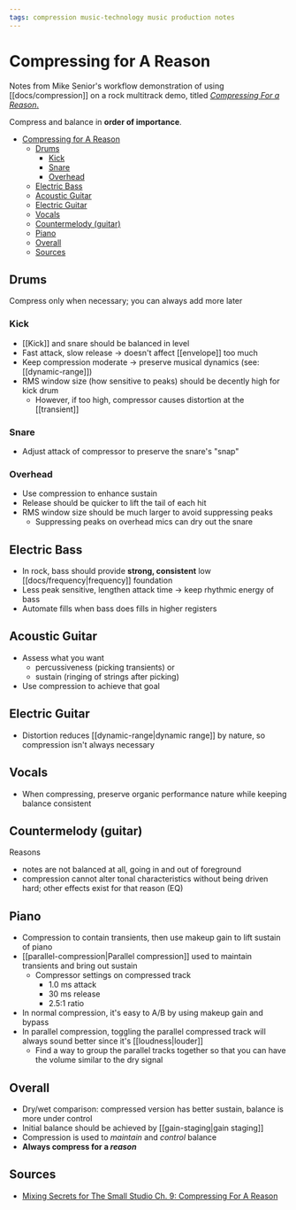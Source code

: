 ```yaml
---
tags: compression music-technology music production notes
---
```


# Compressing for A Reason

Notes from Mike Senior's workflow demonstration of using [[docs/compression]] on a rock multitrack demo, titled [_Compressing For a Reason_.](https://www.cambridge-mt.com/ms/ch9/)

Compress and balance in **order of importance**.

- [Compressing for A Reason](#compressing-for-a-reason)
  - [Drums](#drums)
    - [Kick](#kick)
    - [Snare](#snare)
    - [Overhead](#overhead)
  - [Electric Bass](#electric-bass)
  - [Acoustic Guitar](#acoustic-guitar)
  - [Electric Guitar](#electric-guitar)
  - [Vocals](#vocals)
  - [Countermelody (guitar)](#countermelody-guitar)
  - [Piano](#piano)
  - [Overall](#overall)
  - [Sources](#sources)

## Drums

Compress only when necessary; you can always add more later

### Kick

- [[Kick]] and snare should be balanced in level
- Fast attack, slow release -> doesn't affect [[envelope]] too much
- Keep compression moderate -> preserve musical dynamics (see: [[dynamic-range]])
- RMS window size (how sensitive to peaks) should be decently high for kick drum
  - However, if too high, compressor causes distortion at the [[transient]]

### Snare

- Adjust attack of compressor to preserve the snare's "snap"

### Overhead

- Use compression to enhance sustain
- Release should be quicker to lift the tail of each hit
- RMS window size should be much larger to avoid suppressing peaks
  - Suppressing peaks on overhead mics can dry out the snare

## Electric Bass

- In rock, bass should provide **strong, consistent** low [[docs/frequency|frequency]] foundation
- Less peak sensitive, lengthen attack time -> keep rhythmic energy of bass
- Automate fills when bass does fills in higher registers

## Acoustic Guitar

- Assess what you want
  - percussiveness (picking transients) or
  - sustain (ringing of strings after picking)
- Use compression to achieve that goal

## Electric Guitar

- Distortion reduces [[dynamic-range|dynamic range]] by nature, so compression isn't always necessary

## Vocals

- When compressing, preserve organic performance nature while keeping balance consistent

## Countermelody (guitar)

Reasons

- notes are not balanced at all, going in and out of foreground
- compression cannot alter tonal characteristics without being driven hard; other effects exist for that reason (EQ)

## Piano

- Compression to contain transients, then use makeup gain to lift sustain of piano
- [[parallel-compression|Parallel compression]] used to maintain transients and bring out sustain
  - Compressor settings on compressed track
    - 1.0 ms attack
    - 30 ms release
    - 2.5:1 ratio
- In normal compression, it's easy to A/B by using makeup gain and bypass
- In parallel compression, toggling the parallel compressed track will always sound better since it's [[loudness|louder]]
  - Find a way to group the parallel tracks together so that you can have the volume similar to the dry signal

## Overall

- Dry/wet comparison: compressed version has better sustain, balance is more under control
- Initial balance should be achieved by [[gain-staging|gain staging]]
- Compression is used to _maintain_ and _control_ balance
- **Always compress for a _reason_**

## Sources

- [Mixing Secrets for The Small Studio Ch. 9: Compressing For A Reason](https://www.cambridge-mt.com/ms/ch9/)
